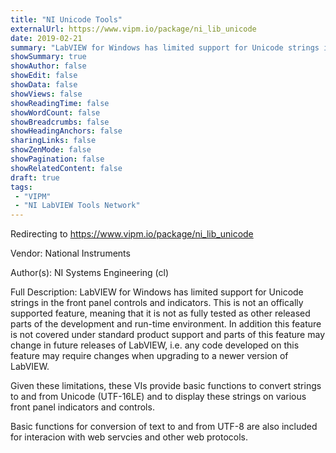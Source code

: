 ```yaml
---
title: "NI Unicode Tools"
externalUrl: https://www.vipm.io/package/ni_lib_unicode
date: 2019-02-21
summary: "LabVIEW for Windows has limited support for Unicode strings in the front panel controls and indicators."
showSummary: true
showAuthor: false
showEdit: false
showData: false
showViews: false
showReadingTime: false
showWordCount: false
showBreadcrumbs: false
showHeadingAnchors: false
sharingLinks: false
showZenMode: false
showPagination: false
showRelatedContent: false
draft: true
tags:
 - "VIPM"
 - "NI LabVIEW Tools Network"
---
```


Redirecting to https://www.vipm.io/package/ni_lib_unicode

Vendor: National Instruments

Author(s): NI Systems Engineering (cl)
 
Full Description:
LabVIEW for Windows has limited support for Unicode strings in the front panel controls and indicators. This is not an offically supported feature, meaning that it is not as fully tested as other released parts of the development and run-time environment. In addition this feature is not covered under standard product support and parts of this feature may change in future releases of LabVIEW, i.e. any code developed on this feature may require changes when upgrading to a newer version of LabVIEW. 

Given these limitations, these VIs provide basic functions to convert strings to and from Unicode (UTF-16LE) and to display these strings on various front panel indicators and controls.

Basic functions for conversion of text to and from UTF-8 are also included for interacion with web servcies and other web protocols.
